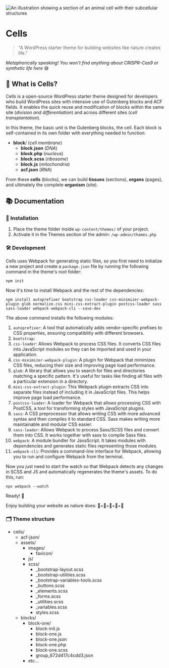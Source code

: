 ![An illustration showing a section of an animal cell with their subcellular structures](https://i.imgur.com/X18jIYP.png)

# Cells  
> "A WordPress starter theme for building websites like nature creates life."

*Metaphorically speaking! You won’t find anything about CRISPR-Cas9 or synthetic life here* 😅 

## 🧬 What is Cells?

Cells is a open-source WordPress starter theme designed for developers who build WordPress sites with intensive use of Gutenberg blocks and ACF fields. It enables the quick reuse and modification of blocks within the same site (*division and differentiation*) and across different sites (*cell transplantation*).  

In this theme, the basic unit is the Gutenberg blocks, the cell. Each block is self-contained in its own folder with everything needed to function:  

- **block**/ (*cell membrane*)  
  - **block.json** (*DNA*)  
  - **block.php** (*nucleus*)  
  - **block.scss** (*ribosome*)  
  - **block.js** (*mitochondria*)  
  - **acf.json** (*RNA*)  

From these **cells** (blocks), we can build **tissues** (sections), **organs** (pages), and ultimately the complete **organism** (site).

## 📚 Documentation

### 🚀 Installation

1. Place the theme folder inside `wp-content/themes/` of your project.
2. Activate it in the Themes section of the admin: `/wp-admin/themes.php`

### 🛠️ Development

Cells uses Webpack for generating static files, so you first need to initialize a new project and create a `package.json` file by running the following command in the theme's root folder:

```
npm init
```

Now it's time to install Webpack and the rest of the dependencies:

```
npm install autoprefixer bootstrap css-loader css-minimizer-webpack-plugin glob normalize.css mini-css-extract-plugin postcss-loader sass sass-loader webpack webpack-cli --save-dev
```

The above command installs the following modules:

1. `autoprefixer`: A tool that automatically adds vendor-specific prefixes to CSS properties, ensuring compatibility with different browsers.
2. `bootstrap`:
3. `css-loader`: Allows Webpack to process CSS files. It converts CSS files into JavaScript modules so they can be imported and used in your application.
4. `css-minimizer-webpack-plugin`: A plugin for Webpack that minimizes CSS files, reducing their size and improving page load performance.
5. `glob`: A library that allows you to search for files and directories matching a specific pattern. It's useful for tasks like finding all files with a particular extension in a directory.
6. `mini-css-extract-plugin`: This Webpack plugin extracts CSS into separate files instead of including it in JavaScript files. This helps improve page load performance.
7. `postcss-loader`: A loader for Webpack that allows processing CSS with PostCSS, a tool for transforming styles with JavaScript plugins.
8. `sass`: A CSS preprocessor that allows writing CSS with more advanced syntax and then compiles it to standard CSS. Sass makes writing more maintainable and modular CSS easier.
9. `sass-loader`: Allows Webpack to process Sass/SCSS files and convert them into CSS. It works together with sass to compile Sass files.
10. `webpack`: A module bundler for JavaScript. It takes modules with dependencies and generates static files representing those modules.
11. `webpack-cli`: Provides a command-line interface for Webpack, allowing you to run and configure Webpack from the terminal.

Now you just need to start the watch so that Webpack detects any changes in SCSS and JS and automatically regenerates the theme's assets. To do this, run:

```
npx webpack --watch
```

Ready! 🚀

Enjoy building your website as nature does: 🧬+🧬+🧬+🧬+🧬

### 🗂️ Theme structure

- cells/
  - acf-json/
  - assets/
    - images/
      - favicon/
    - js/
    - scss/
      - _bootstrap-layout.scss
      - _bootstrap-utilities.scss
      - _bootstrap-variables-tools.scss
      - _buttons.scss
      - _elements.scss
      - _forms.scss
      - _utilities.scss
      - _variables.scss
      - styles.scss
  - blocks/
    - block-one/
      - block-init.js
      - block-one.js
      - block-one.json
      - block-one.php
      - block-one.scss
      - group_672d417c4cdd3.json
    - etc…